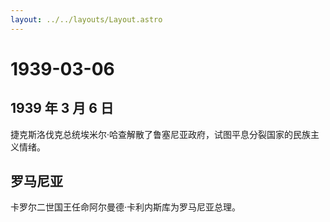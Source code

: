 ```yaml
---
layout: ../../layouts/Layout.astro
---
```


# 1939-03-06

## 1939 年 3 月 6 日

捷克斯洛伐克总统埃米尔·哈查解散了鲁塞尼亚政府，试图平息分裂国家的民族主义情绪。

## 罗马尼亚

卡罗尔二世国王任命阿尔曼德·卡利内斯库为罗马尼亚总理。
